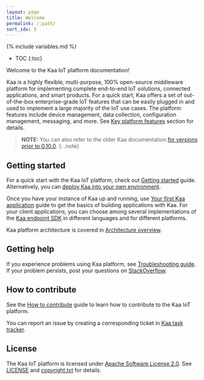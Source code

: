 ```yaml
---
layout: page
title: Welcome
permalink: /:path/
sort_idx: 5
---
```


{% include variables.md %}

* TOC
{:toc}

Welcome to the Kaa IoT platform documentation!

Kaa is a highly flexible, multi-purpose, 100% open-source middleware platform for implementing complete end-to-end IoT solutions, connected applications, and smart products.
For a quick start, Kaa offers a set of out-of-the-box enterprise-grade IoT features that can be easily plugged in and used to implement a large majority of the IoT use cases.
The platform features include device management, data collection, configuration management, messaging, and more.
See [Key platform features]({{root_url}}Programming-guide/Key-platform-features/) section for details.

>**NOTE:** You can also refer to the older Kaa documentation [for versions prior to 0.10.0](http://docs.kaaproject.org/display/KAA/Kaa+IoT+Platform+Home).
{: .note}

## Getting started
For a quick start with the Kaa IoT platform, check out [Getting started]({{root_url}}Getting-started/) guide.
Alternatively, you can [deploy Kaa into your own environment]({{root_url}}Administration-guide/System-installation/Single-node-installation/).

Once you have your instance of Kaa up and running, use [Your first Kaa application]({{root_url}}Programming-guide/Your-first-Kaa-application/) guide to get the basics of building applications with Kaa.
For your client applications, you can choose among several implementations of the [Kaa endpoint SDK]({{root_url}}Programming-guide/Using-Kaa-endpoint-SDKs/) in different languages and for different platforms.

Kaa platform architecture is covered in [Architecture overview]({{root_url}}Architecture-overview/).

## Getting help
If you experience problems using Kaa platform, see [Troubleshooting guide]({{root_url}}Administration-guide/Troubleshooting/).
If your problem persists, post your questions on [StackOverflow](http://stackoverflow.com/questions/tagged/kaa).

## How to contribute
See the [How to contribute]({{root_url}}Customization-guide/How-to-contribute/) guide to learn how to contribute to the Kaa IoT platform.

You can report an issue by creating a corresponding ticket in [Kaa task tracker](http://jira.kaaproject.org/browse/KAA/).

## License
The Kaa IoT platform is licensed under [Apache Software License 2.0](http://www.apache.org/licenses/LICENSE-2.0).
See [LICENSE]({{github_url}}LICENSE) and [copyright.txt]({{github_url}}copyright.txt) for details.
